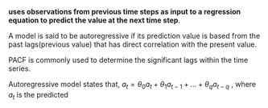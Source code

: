 **uses observations from previous time steps as input to a regression equation to predict the value at the next time step**.

A model is said to be autoregressive if its prediction value is based from the past lags(previous value) that has direct correlation with the present value.

PACF is commonly used to determine the significant lags within the time series.

Autoregressive model states that,
	$a_t = \theta_0 a_t + \theta_1 a_{t-1} + ... + \theta_q a_{t-q}$ , where $a_t$ is the predicted 


